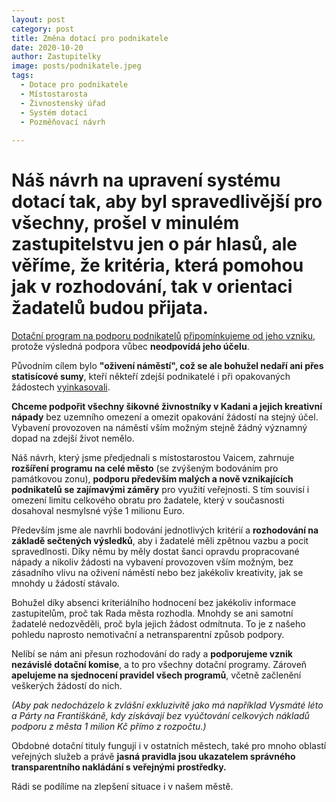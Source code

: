 ```yaml
---
layout: post
category: post
title: Změna dotací pro podnikatele
date: 2020-10-20
author: Zastupitelky
image: posts/podnikatele.jpeg
tags:
  - Dotace pro podnikatele
  - Místostarosta
  - Živnostenský úřad
  - Systém dotací
  - Pozměňovací návrh
 
---
```


# Náš návrh na upravení systému dotací tak, aby byl spravedlivější pro všechny, prošel v minulém zastupitelstvu jen o pár hlasů, ale věříme, že kritéria, která pomohou jak v rozhodování, tak v orientaci žadatelů budou přijata.

[Dotační program na podporu podnikatelů](https://www.mesto-kadan.cz/cs/mesto/dotacni-programy-mesta/dotace-na-r-2022.html) [připomínkujeme od jeho vzniku](https://kadan.pirati.cz/aktuality/dotace2.html), protože výsledná podpora vůbec **neodpovídá jeho účelu**. 

Původním cílem bylo **"oživení náměstí", což se ale bohužel nedaří ani přes statisícové sumy**, kteří někteří zdejší podnikatelé i při opakovaných žádostech [vyinkasovali](https://docs.google.com/spreadsheets/d/1C32g_LvCAdGGdOU7mn6RrXIKtn4ALZNm/edit?usp=sharing&ouid=110031523660020892391&rtpof=true&sd=true).

**Chceme podpořit všechny šikovné živnostníky v Kadani a jejich kreativní nápady** bez uzemního omezení a omezit opakování žádostí na stejný účel. Vybavení provozoven na náměstí vším možným stejně žádný významný dopad na zdejší život nemělo.

Náš návrh, který jsme předjednali s místostarostou Vaicem, zahrnuje **rozšíření programu na celé město** (se zvýšeným bodováním pro památkovou zonu), **podporu především malých a nově vznikajících podnikatelů se zajímavými záměry** pro využití veřejnosti.
S tím souvisí i omezení limitu celkového obratu pro žadatele, který v současnosti dosahoval nesmylsné výše 1 milionu Euro.

Především jsme ale navrhli bodování jednotlivých kritérií a **rozhodování na základě sečtených výsledků**, aby i žadatelé měli zpětnou vazbu a pocit spravedlnosti. Díky němu by měly dostat šanci opravdu propracované nápady a nikoliv žádosti na vybavení provozoven vším možným, bez zásadního vlivu na oživení náměstí nebo bez jakékoliv kreativity, jak se mnohdy u žádostí stávalo. 

Bohužel díky absenci kriteriálního hodnocení bez jakékoliv informace zastupitelům, proč tak Rada města rozhodla. 
Mnohdy se ani samotní žadatelé nedozvěděli, proč byla jejich žádost odmítnuta. 
To je z našeho pohledu naprosto nemotivační a netransparentní způsob podpory. 

Nelíbí se nám ani přesun rozhodování do rady a **podporujeme vznik nezávislé dotační komise**, a to pro všechny dotační programy.
Zároveň **apelujeme na sjednocení pravidel všech programů**, včetně začlenění veškerých žádostí do nich.

*(Aby pak nedocházelo k zvlášní exkluzivitě jako má například Vysmáté léto a Párty na Františkáně, kdy získávají bez vyúčtování celkových nákladů podporu z města 1 milion Kč přímo z rozpočtu.)* 

Obdobné dotační tituly fungují i v ostatních městech, také pro mnoho oblastí veřejných služeb a právě **jasná pravidla jsou ukazatelem správného transparentního nakládání s veřejnými prostředky.**

Rádi se podílíme na zlepšení situace i v našem městě.


